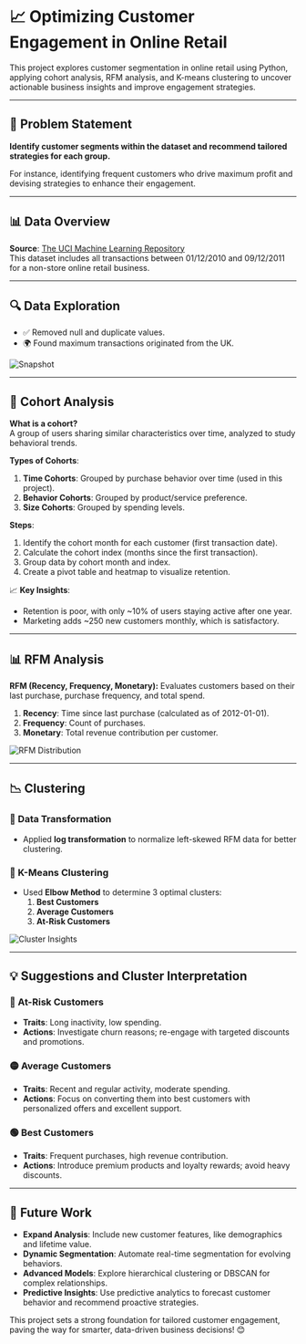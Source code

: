 # 📈 Optimizing Customer Engagement in Online Retail  

This project explores customer segmentation in online retail using Python, applying cohort analysis, RFM analysis, and K-means clustering to uncover actionable business insights and improve engagement strategies.  

---  

## 🎯 Problem Statement  

**Identify customer segments within the dataset and recommend tailored strategies for each group.**  

For instance, identifying frequent customers who drive maximum profit and devising strategies to enhance their engagement.  

---  

## 📊 Data Overview  

**Source**: [The UCI Machine Learning Repository](https://www.kaggle.com/datasets/carrie1/ecommerce-data)  
This dataset includes all transactions between 01/12/2010 and 09/12/2011 for a non-store online retail business.  

---  

## 🔍 Data Exploration  

- ✅ Removed null and duplicate values.  
- 🌍 Found maximum transactions originated from the UK.  

![Snapshot](https://user-images.githubusercontent.com/121576163/229271584-9185bbb3-0da0-44dc-8aa7-99940322b33d.png)  

---  

## 📆 Cohort Analysis  

**What is a cohort?**  
A group of users sharing similar characteristics over time, analyzed to study behavioral trends.  

**Types of Cohorts**:
1. **Time Cohorts**: Grouped by purchase behavior over time (used in this project).  
2. **Behavior Cohorts**: Grouped by product/service preference.  
3. **Size Cohorts**: Grouped by spending levels.  

**Steps**:  
1. Identify the cohort month for each customer (first transaction date).  
2. Calculate the cohort index (months since the first transaction).  
3. Group data by cohort month and index.  
4. Create a pivot table and heatmap to visualize retention.  

📈 **Key Insights**:  
- Retention is poor, with only ~10% of users staying active after one year.  
- Marketing adds ~250 new customers monthly, which is satisfactory.  

---  

## 📊 RFM Analysis  

**RFM (Recency, Frequency, Monetary):** Evaluates customers based on their last purchase, purchase frequency, and total spend.  

1. **Recency**: Time since last purchase (calculated as of 2012-01-01).  
2. **Frequency**: Count of purchases.  
3. **Monetary**: Total revenue contribution per customer.  

![RFM Distribution](https://user-images.githubusercontent.com/121576163/229271844-f0d29315-a28f-44ad-ade0-248dc37e11df.png)  

---  

## 📉 Clustering  

### 🔄 Data Transformation  
- Applied **log transformation** to normalize left-skewed RFM data for better clustering.  

### 📍 K-Means Clustering  
- Used **Elbow Method** to determine 3 optimal clusters:  
  1. **Best Customers**  
  2. **Average Customers**  
  3. **At-Risk Customers**  

![Cluster Insights](https://user-images.githubusercontent.com/121576163/229272168-ecae1c1e-117d-472e-a950-91ab9f2e31a0.png)  

---  

## 💡 Suggestions and Cluster Interpretation  

### 🔴 At-Risk Customers  
- **Traits**: Long inactivity, low spending.  
- **Actions**: Investigate churn reasons; re-engage with targeted discounts and promotions.  

### 🟡 Average Customers  
- **Traits**: Recent and regular activity, moderate spending.  
- **Actions**: Focus on converting them into best customers with personalized offers and excellent support.  

### 🟢 Best Customers  
- **Traits**: Frequent purchases, high revenue contribution.  
- **Actions**: Introduce premium products and loyalty rewards; avoid heavy discounts.  

---  

## 🚀 Future Work  

- **Expand Analysis**: Include new customer features, like demographics and lifetime value.  
- **Dynamic Segmentation**: Automate real-time segmentation for evolving behaviors.  
- **Advanced Models**: Explore hierarchical clustering or DBSCAN for complex relationships.  
- **Predictive Insights**: Use predictive analytics to forecast customer behavior and recommend proactive strategies.  

This project sets a strong foundation for tailored customer engagement, paving the way for smarter, data-driven business decisions! 😊  
